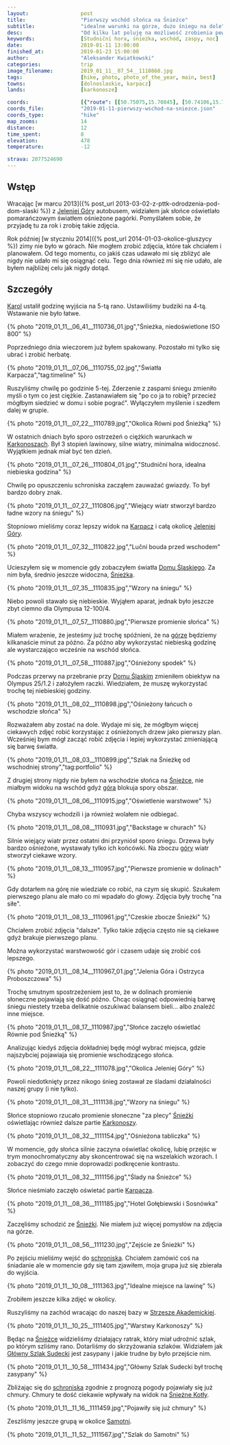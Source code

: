 ```yaml
---
layout:                 post
title:                  "Pierwszy wschód słońca na Śnieżce"
subtitle:               "idealne warunki na górze, dużo śniegu na dole"
desc:                   "Od kilku lat poluję na możliwość zrobienia pewnego rodzaju zdjęcia. Akurat teraz pojawiło się okno pogodowe, z którego głupio by było nie skorzystać. Wstawanie na wschód o 4 w nocy nie jest łatwe, walka ze śniegiem jest jeszcze trudniejsza ale rezultaty ostatecznie były tego warte."
keywords:               [Studniční hora, śnieżka, wschód, zaspy, noc]
date:                   2019-01-11 13:00:00
finished_at:            2019-01-23 15:00:00
author:                 "Aleksander Kwiatkowski"
categories:             trip
image_filename:         2019_01_11__07_54__1110868.jpg
tags:                   [hike, photo, photo_of_the_year, main, best]
towns:                  [dolnoslaskie, karpacz]
lands:                  [karkonosze]

coords:                 [{"route": [[50.75075,15.70845], [50.74106,15.70660], [50.73927,15.72913], [50.73593,15.74012]], "type": "hike"}]
coords_file:            "2019-01-11-pierwszy-wschod-na-sniezce.json"
coords_type:            "hike"
map_zooms:              14
distance:               12
time_spent:             8
elevation:              478
temperature:            -12

strava: 2077524690
---
```


[wiki-jelenia-gora]: https://pl.wikipedia.org/wiki/Jelenia_G%C3%B3ra
[wiki-karkonosze]: https://pl.wikipedia.org/wiki/Karkonosze
[wiki-karpacz]: https://pl.wikipedia.org/wiki/Karpacz
[wiki-dom-slaski]: https://pl.wikipedia.org/wiki/Schronisko_G%C3%B3rskie_%E2%80%9EDom_%C5%9Al%C4%85ski%E2%80%9D
[wiki-sniezka]: https://pl.wikipedia.org/wiki/%C5%9Anie%C5%BCka
[wiki-strzecha-akademicka]: https://pl.wikipedia.org/wiki/Schronisko_PTTK_%E2%80%9EStrzecha_Akademicka%E2%80%9D
[wiki-gss]: https://pl.wikipedia.org/wiki/G%C5%82%C3%B3wny_Szlak_Sudecki
[wiki-sniezne-kotly]: https://pl.wikipedia.org/wiki/%C5%9Anie%C5%BCne_Kot%C5%82y
[wiki-samotnia]: https://pl.wikipedia.org/wiki/Schronisko_PTTK_%E2%80%9ESamotnia%E2%80%9D

[karol-nienartowicz]: http://www.karolnienartowicz.com/

## Wstęp

Wracając [w marcu 2013]({% post_url 2013-03-02-z-pttk-odrodzenia-pod-dom-slaski %})
z [Jeleniej Góry][wiki-jelenia-gora] autobusem, widziałem jak słońce
oświetlało pomarańczowym światłem ośnieżone pagórki. Pomyślałem sobie, że
przyjadę tu za rok i zrobię takie zdjęcia.

Rok później [w styczniu 2014]({% post_url 2014-01-03-okolice-gluszycy %})
zimy nie było w górach. Nie mogłem zrobić zdjęcia, które tak chciałem i planowałem.
Od tego momentu, co jakiś czas udawało mi się zbliżyć ale nigdy nie udało mi się
osiągnąć celu. Tego dnia również mi się nie udało, ale byłem najbliżej celu jak nigdy
dotąd.

## Szczegóły

[Karol][karol-nienartowicz] ustalił godzinę wyjścia na 5-tą rano. Ustawiliśmy
budziki na 4-tą. Wstawanie nie było łatwe.

{% photo "2019_01_11__06_41__1110736_01.jpg","Śnieżka, niedoświetlone ISO 800" %}

Poprzedniego dnia wieczorem już byłem spakowany. Pozostało mi tylko się ubrać
i zrobić herbatę.

<!-- {% photo "2019_01_11__07_02__1110744_01.jpg","Rozpoczęcie podejścia na Śnieżkę" %} -->
{% photo "2019_01_11__07_06__1110755_02.jpg","Światła Karpacza","tag:timeline" %}

Ruszyliśmy chwilę po godzinie 5-tej. Zderzenie z zaspami śniegu zmieniło myśli
o tym co jest ciężkie. Zastanawiałem się "po co ja to robię? przecież mógłbym siedzieć
w domu i sobie pograć". Wyłączyłem myślenie i szedłem dalej w grupie.

{% photo "2019_01_11__07_22__1110789.jpg","Okolica Równi pod Śnieżką" %}

W ostatnich dniach było sporo ostrzeżeń o ciężkich warunkach w
[Karkonoszach][wiki-karkonosze]. Był 3 stopień lawinowy, silne wiatry,
minimalna widocznosć. Wyjątkiem jednak miał być ten dzień.

{% photo "2019_01_11__07_26__1110804_01.jpg","Studniční hora, idealna niebieska godzina" %}

Chwilę po opuszczeniu schroniska zacząłem zauważać gwiazdy. To był
bardzo dobry znak.

{% photo "2019_01_11__07_27__1110806.jpg","Wiejący wiatr stworzył bardzo ładne wzory na śniegu" %}

Stopniowo mieliśmy coraz lepszy widok na [Karpacz][wiki-karpacz]
i całą okolicę [Jeleniej Góry][wiki-jelenia-gora].

{% photo "2019_01_11__07_32__1110822.jpg","Luční bouda przed wschodem" %}

Ucieszyłem się w momencie gdy zobaczyłem światła [Domu Śląskiego][wiki-dom-slaski].
Za nim była, średnio jeszcze widoczna, [Śnieżka][wiki-sniezka].

{% photo "2019_01_11__07_35__1110835.jpg","Wzory na śniegu" %}

Niebo powoli stawało się niebieskie.
Wyjąłem aparat, jednak było jeszcze zbyt ciemno dla Olympusa 12-100/4.

{% photo "2019_01_11__07_57__1110880.jpg","Pierwsze promienie słońca" %}

Miałem wrażenie, że jesteśmy już trochę spóźnieni,
że na [górze][wiki-sniezka] będziemy kilkanaście minut za późno.
Za późno aby wykorzystać niebieską godzinę ale wystarczająco wcześnie
na wschód słońca.

{% photo "2019_01_11__07_58__1110887.jpg","Ośnieżony spodek" %}

Podczas przerwy na przebranie przy [Domu Śląskim][wiki-dom-slaski]
zmieniłem obiektyw na Olympus 25/1.2 i założyłem raczki.
Wiedziałem, że muszę wykorzystać trochę tej niebieskiej godziny.

{% photo "2019_01_11__08_02__1110898.jpg","Ośnieżony łańcuch o wschodzie słońca" %}

Rozważałem aby zostać na dole. Wydaje mi się, że mógłbym więcej ciekawych
zdjęć robić korzystając z ośnieżonych drzew jako pierwszy plan.
Wcześniej bym mógł zacząć robić zdjęcia i lepiej wykorzystać zmieniającą się
barwę światła.

{% photo "2019_01_11__08_03__1110899.jpg","Szlak na Śnieżkę od wschodniej strony","tag:portfolio" %}

Z drugiej strony nigdy nie byłem na wschodzie słońca
na [Śnieżce][wiki-sniezka], nie miałbym widoku na wschód gdyż
[góra][wiki-sniezka] blokuja spory obszar.

<!--
{% photo "2019_01_11__08_03__1110902.jpg","Drobinki śniegu" %}
-->
{% photo "2019_01_11__08_06__1110915.jpg","Oświetlenie warstwowe" %}

Chyba wszyscy wchodzili i ja również wolałem nie odbiegać.

{% photo "2019_01_11__08_08__1110931.jpg","Backstage w churach" %}
<!-- {% photo "2019_01_11__08_12__1110946.jpg","Skupienie się na tym co blisko" %} -->

Silnie wiejący wiatr przez ostatni dni przyniósł sporo śniegu.
Drzewa były bardzo ośnieżone, wystawały tylko ich końcówki.
Na zboczu [góry][wiki-sniezka] wiatr stworzył ciekawe wzory.

{% photo "2019_01_11__08_13__1110957.jpg","Pierwsze promienie w dolinach" %}

Gdy dotarłem na górę nie wiedziałe co robić, na czym się skupić.
Szukałem pierwszego planu ale mało co mi wpadało do głowy. Zdjęcia były
trochę "na siłe".

{% photo "2019_01_11__08_13__1110961.jpg","Czeskie zbocze Śnieżki" %}

Chciałem zrobić zdjęcia "dalsze". Tylko takie zdjęcia często nie są
ciekawe gdyż brakuje pierwszego planu.

Można wykorzystać warstwowość gór i czasem udaje się zrobić coś lepszego.

{% photo "2019_01_11__08_14__1110967_01.jpg","Jelenia Góra i Ostrzyca Proboszczowa" %}

Trochę smutnym spostrzeżeniem jest to, że w dolinach promienie
słoneczne pojawiają się dość późno. Chcąc osiągnąć odpowiednią barwę
śniegu niestety trzeba delikatnie oszukiwać balansem bieli...
albo znaleźć inne miejsce.

{% photo "2019_01_11__08_17__1110987.jpg","Słońce zaczęło oświetlać Równie pod Śnieżką" %}

Analizując kiedyś zdjęcia dokładniej będę mógł wybrać miejsca, gdzie
najszybciej pojawiaja się promienie wschodzącego słońca.

{% photo "2019_01_11__08_22__1111078.jpg","Okolica Jeleniej Góry" %}

Powoli niedotknięty przez nikogo śnieg zostawał ze śladami działalności
naszej grupy (i nie tylko).

{% photo "2019_01_11__08_31__1111138.jpg","Wzory na śniegu" %}

Słońce stopniowo rzucało promienie słoneczne "za plecy" [Śnieżki][wiki-sniezka]
oświetlając również dalsze partie [Karkonoszy][wiki-karkonosze].

{% photo "2019_01_11__08_32__1111154.jpg","Ośnieżona tabliczka" %}

W momencie, gdy słońca silnie zaczyna oświetlać okolicę, lubię przejśc
w trym monochromatyczny aby skoncentrować się na wszelakich wzorach.
I zobaczyć do czego mnie doprowadzi podkręcenie kontrastu.

{% photo "2019_01_11__08_32__1111156.jpg","Ślady na Śnieżce" %}

Słońce nieśmiało zaczęło oświetać partie [Karpacza][wiki-karpacz].

{% photo "2019_01_11__08_36__1111185.jpg","Hotel Gołębiewski i Sosnówka" %}

Zaczęliśmy schodzić ze [Śnieżki][wiki-sniezka]. Nie miałem już więcej
pomysłów na zdjęcia na górze.

{% photo "2019_01_11__08_56__1111230.jpg","Zejście ze Śnieżki" %}

Po zejściu mieliśmy wejść do [schroniska][wiki-dom-slaski]. Chciałem zamówić
coś na śniadanie ale w momencie gdy się tam zjawiłem, moja grupa już się zbierała
do wyjścia.

{% photo "2019_01_11__10_08__1111363.jpg","Idealne miejsce na lawinę" %}

Zrobiłem jeszcze kilka zdjęć w okolicy.

Ruszyliśmy na zachód wracając do naszej bazy w
[Strzesze Akademickiej][wiki-strzecha-akademicka].

{% photo "2019_01_11__10_25__1111405.jpg","Warstwy Karkonoszy" %}

Będąc na [Śnieżce][wiki-sniezka] widzieliśmy działający ratrak, który miał udrożnić
szlak, po którym szliśmy rano. Dotarliśmy do skrzyżowania szlaków.
Widziałem jak [Główny Szlak Sudecki][wiki-gss] jest zasypany i jakie trudne
by było przejście nim.

{% photo "2019_01_11__10_58__1111434.jpg","Główny Szlak Sudecki był trochę zasypany" %}

Zbliżając się do [schroniska][wiki-strzecha-akademicka] zgodnie z prognozą
pogody pojawiały się już chmury. Chmury te dość ciekawie wpływały
na widok na [Śnieżne Kotły][wiki-sniezne-kotly].

{% photo "2019_01_11__11_16__1111459.jpg","Pojawiły się już chmury" %}

Zeszliśmy jeszcze grupą w okolice [Samotni][wiki-samotnia].

{% photo "2019_01_11__11_52__1111567.jpg","Szlak do Samotni" %}
